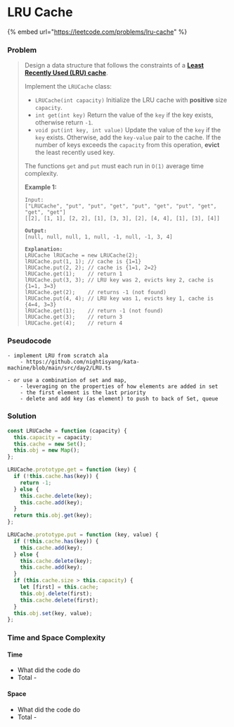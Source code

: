 # LRU Cache

{% embed url="https://leetcode.com/problems/lru-cache" %}

### Problem

> Design a data structure that follows the constraints of a [**Least Recently Used (LRU) cache**](https://en.wikipedia.org/wiki/Cache\_replacement\_policies#LRU).
>
> Implement the `LRUCache` class:
>
> * `LRUCache(int capacity)` Initialize the LRU cache with **positive** size `capacity`.
> * `int get(int key)` Return the value of the `key` if the key exists, otherwise return `-1`.
> * `void put(int key, int value)` Update the value of the `key` if the `key` exists. Otherwise, add the `key-value` pair to the cache. If the number of keys exceeds the `capacity` from this operation, **evict** the least recently used key.
>
> The functions `get` and `put` must each run in `O(1)` average time complexity.
>
> &#x20;
>
> **Example 1:**
>
> <pre><code>Input:
> ["LRUCache", "put", "put", "get", "put", "get", "put", "get", "get", "get"]
> [[2], [1, 1], [2, 2], [1], [3, 3], [2], [4, 4], [1], [3], [4]]
>
> <strong>Output:
> </strong>[null, null, null, 1, null, -1, null, -1, 3, 4]
>
> <strong>Explanation:
> </strong>LRUCache lRUCache = new LRUCache(2);
> lRUCache.put(1, 1); // cache is {1=1}
> lRUCache.put(2, 2); // cache is {1=1, 2=2}
> lRUCache.get(1);    // return 1
> lRUCache.put(3, 3); // LRU key was 2, evicts key 2, cache is {1=1, 3=3}
> lRUCache.get(2);    // returns -1 (not found)
> lRUCache.put(4, 4); // LRU key was 1, evicts key 1, cache is {4=4, 3=3}
> lRUCache.get(1);    // return -1 (not found)
> lRUCache.get(3);    // return 3
> lRUCache.get(4);    // return 4</code></pre>

### Pseudocode

```
- implement LRU from scratch ala 
    - https://github.com/nightisyang/kata-machine/blob/main/src/day2/LRU.ts

- or use a combination of set and map,
    - leveraging on the properties of how elements are added in set
    - the first element is the last priority
    - delete and add key (as element) to push to back of Set, queue
```

### Solution

```javascript
const LRUCache = function (capacity) {
  this.capacity = capacity;
  this.cache = new Set();
  this.obj = new Map();
};

LRUCache.prototype.get = function (key) {
  if (!this.cache.has(key)) {
    return -1;
  } else {
    this.cache.delete(key);
    this.cache.add(key);
  }
  return this.obj.get(key);
};

LRUCache.prototype.put = function (key, value) {
  if (!this.cache.has(key)) {
    this.cache.add(key);
  } else {
    this.cache.delete(key);
    this.cache.add(key);
  }
  if (this.cache.size > this.capacity) {
    let [first] = this.cache;
    this.obj.delete(first);
    this.cache.delete(first);
  }
  this.obj.set(key, value);
};

```

### Time and Space Complexity

#### Time

* What did the code do
* Total -

#### Space

* What did the code do
* Total -
